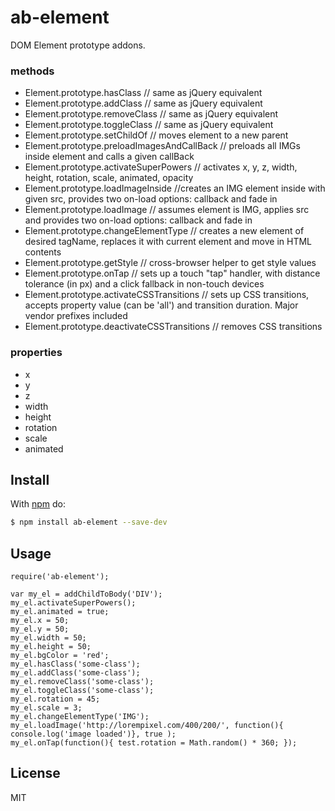 # ab-element

DOM Element prototype addons.

### methods
- Element.prototype.hasClass // same as jQuery equivalent
- Element.prototype.addClass // same as jQuery equivalent
- Element.prototype.removeClass // same as jQuery equivalent
- Element.prototype.toggleClass // same as jQuery equivalent
- Element.prototype.setChildOf // moves element to a new parent
- Element.prototype.preloadImagesAndCallBack // preloads all IMGs inside element and calls a given callBack
- Element.prototype.activateSuperPowers // activates x, y, z, width, height, rotation, scale, animated, opacity
- Element.prototype.loadImageInside //creates an IMG element inside with given src, provides two on-load options: callback and fade in
- Element.prototype.loadImage // assumes element is IMG, applies src and provides two on-load options: callback and fade in
- Element.prototype.changeElementType // creates a new element of desired tagName, replaces it with current element and move in HTML contents
- Element.prototype.getStyle // cross-browser helper to get style values
- Element.prototype.onTap // sets up a touch "tap" handler, with distance tolerance (in px) and a click fallback in non-touch devices
- Element.prototype.activateCSSTransitions // sets up CSS transitions, accepts property value (can be 'all') and transition duration. Major vendor prefixes included
- Element.prototype.deactivateCSSTransitions // removes CSS transitions

### properties
- x
- y
- z
- width
- height
- rotation
- scale
- animated

## Install

With [npm](http://npmjs.org) do:

```bash
$ npm install ab-element --save-dev
```

## Usage
	
	require('ab-element');

	var my_el = addChildToBody('DIV');
	my_el.activateSuperPowers();
	my_el.animated = true;
	my_el.x = 50;
	my_el.y = 50;
	my_el.width = 50;
	my_el.height = 50;
	my_el.bgColor = 'red';
	my_el.hasClass('some-class');
	my_el.addClass('some-class');
	my_el.removeClass('some-class');
	my_el.toggleClass('some-class');
	my_el.rotation = 45;
	my_el.scale = 3;
	my_el.changeElementType('IMG');
	my_el.loadImage('http://lorempixel.com/400/200/', function(){ console.log('image loaded')}, true );
	my_el.onTap(function(){ test.rotation = Math.random() * 360; });

## License

MIT
